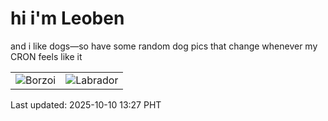 # hi i'm Leoben

and i like dogs—so have some random dog pics that change whenever my CRON feels like it

|  |  |
|--------|----------|
| ![Borzoi](https://random-dog-vercel.vercel.app/api/random-borzoi?v=1760074066) | ![Labrador](https://random-dog-vercel.vercel.app/api/random-labrador?v=1760074066) |

Last updated: 2025-10-10 13:27 PHT
